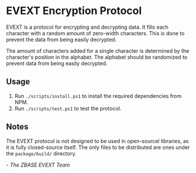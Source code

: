 # EVEXT Encryption Protocol

EVEXT is a protocol for encrypting and decrypting data. It fills each character with a random amount of zero-width characters. This is done to prevent the data from being easily decrypted.

The amount of characters added for a single character is determined by the character's position in the alphabet. The alphabet should be randomized to prevent data from being easily decrypted.

## Usage

1. Run `./scripts/install.ps1` to install the required dependencies from NPM.
2. Run `./scripts/test.ps1` to test the protocol.

<!-- ## Thanks To

Dependencies specified under the `dependencies` section of the package.json file are automatically installed. Other dependencies found under `./scripts/install.ps1` are installed manually. -->

## Notes

The EVEXT protocol is not designed to be used in open-sourcel libraries, as it is fully closed-source itself. The only files to be distributed are ones under the `package/build/` directory.

*\- The ZBASE EVEXT Team*